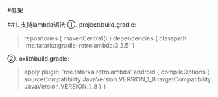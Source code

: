 #框架

##1. 支持lambda语法
①. project\build.gradle:
>   repositories {
        mavenCentral()
    }
    dependencies {
        classpath 'me.tatarka:gradle-retrolambda:3.2.5'
    }

②. oxlib\build.gradle:
>   apply plugin: 'me.tatarka.retrolambda'
    android {
        compileOptions {
            sourceCompatibility JavaVersion.VERSION_1_8
            targetCompatibility JavaVersion.VERSION_1_8
        }
    }